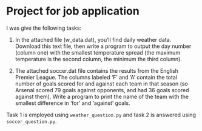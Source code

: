 # Project for job application

I was give the following tasks:

1. In the attached file (w_data.dat), you’ll find daily weather data. Download this text file, then write a program to output the day number (column one) with the smallest temperature spread (the maximum temperature is the second column, the minimum the third column).

 

2. The attached soccer.dat file contains the results from the English Premier League. The columns labeled ‘F’ and ‘A’ contain the total number of goals scored for and against each team in that season (so Arsenal scored 79 goals against opponents, and had 36 goals scored against them). Write a program to print the name of the team with the smallest difference in ‘for’ and ‘against’ goals.


Task 1 is employed using `weather_question.py` and task 2 is answered using `soccer_question.py`.
